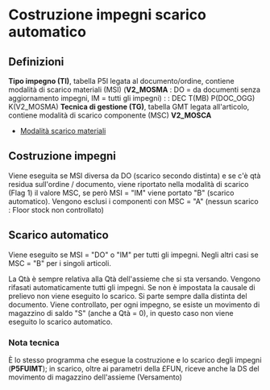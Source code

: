 # Costruzione impegni scarico automatico
## Definizioni
**Tipo impegno (TI)**, tabella P5I legata al documento/ordine, contiene modalità di scarico materiali (MSI) (**V2_MOSMA** :  DO = da documenti senza aggiornamento impegni, IM = tutti gli impegni)
 :  : DEC T(MB) P(DOC_OGG) K(V2_MOSMA)
**Tecnica di gestione (TG)**, tabella GMT legata all'articolo, contiene modalità di scarico componente (MSC) **V2_MOSCA**
- [Modalità scarico materiali](Sorgenti/OG/V2/V2_MOSCA)

## Costruzione impegni
Viene eseguita se MSI diversa da DO (scarico secondo distinta) e se c'è qtà residua sull'ordine / documento, viene riportato nella modalità di scarico (Flag 1) il valore MSC, se però MSI = "IM" viene portato "B" (scarico automatico).
Vengono esclusi i componenti con MSC = "A" (nessun scarico :  Floor stock non controllato)

## Scarico automatico
Viene eseguito se MSI = "DO" o "IM" per tutti gli impegni. Negli altri casi se MSC = "B" per i singoli articoli.

La Qtà è sempre relativa alla Qtà dell'assieme che si sta versando. Vengono rifasati automaticamente tutti gli impegni.
Se non è impostata la causale di prelievo non viene eseguito lo scarico.
Si parte sempre dalla distinta del documento.
Viene controllato, per ogni impegno, se esiste un movimento di magazzino di saldo "S" (anche a Qtà = 0), in questo caso non viene eseguito lo scarico automatico.

### Nota tecnica
È lo stesso programma che esegue la costruzione e lo scarico degli impegni (**P5FUIMT**); in scarico, oltre ai parametri della £FUN, riceve anche la DS del movimento di magazzino dell'assieme (Versamento)
